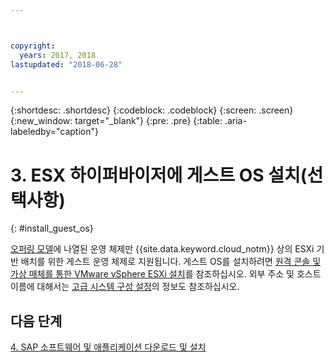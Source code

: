 ```yaml
---



copyright:
  years: 2017, 2018
lastupdated: "2018-06-28"


---
```


{:shortdesc: .shortdesc}
{:codeblock: .codeblock}
{:screen: .screen}
{:new_window: target="_blank"}
{:pre: .pre}
{:table: .aria-labeledby="caption"}

# 3. ESX 하이퍼바이저에 게스트 OS 설치(선택사항)
{: #install_guest_os}

[오퍼링 모델](/docs/infrastructure/sap-netweaver/sap-about.html#offer_model)에 나열된 운영 체제만 {{site.data.keyword.cloud_notm}} 상의 ESXi 기반 배치를 위한 게스트 운영 체제로 지원됩니다. 게스트 OS를 설치하려면 [원격 콘솔 및 가상 매체를 통한 VMware vSphere ESXi 설치](https://console.bluemix.net/docs/infrastructure/vmware/installing-vmware-vsphere-esxi-remote-console-and-virtual-media.html#installing-vmware-vsphere-esxi-via-remote-console-and-virtual-media)를 참조하십시오. 외부 주소 및 호스트 이름에 대해서는 [고급 시스템 구성 설정](/docs/infrastructure/sap-netweaver/sap-setting-up-infrastructure.html#adv_config)의 정보도 참조하십시오.

## 다음 단계

  [4. SAP 소프트웨어 및 애플리케이션 다운로드 및 설치](/docs/infrastructure/sap-netweaver/sap-installing-SAP-landscape.html)
  
